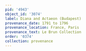 ```yaml
---
pid: '4943'
object_id: '3074'
label: Diana and Actaeon (Budapest)
provenance_date: 1791 to 1796
provenance_location: France, Paris
provenance_text: Le Brun Collection
order: '0374'
collection: provenance
---
```

